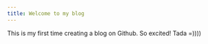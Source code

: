 ```yaml
---
title: Welcome to my blog
---
```

This is my first time creating a blog on Github. So excited! Tada =))))
